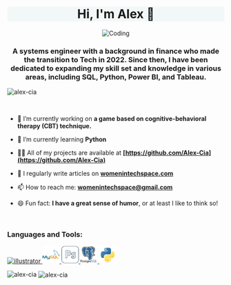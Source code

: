 
<h1 align="center" style="background-color: #F2F8F8;">Hi, I'm Alex 👋</h1>
<p align="center">
  <img alt="Coding" width="200" src="https://miro.medium.com/max/4800/1*qdAW1TjCN57h1lbuuzvchg.gif">
</p>
<h3 align="center"> A systems engineer with a background in finance who made the transition to Tech in 2022. Since then, I have been dedicated to expanding my skill set and knowledge in various areas, including SQL, Python, Power BI, and Tableau.</h3>


<p align="left"> <img src="https://komarev.com/ghpvc/?username=alex-cia&label=Profile%20views&color=0e75b6&style=flat" alt="alex-cia" /> </p>

<p align="left"> <a href="https://twitter.com/" target="blank"><img src="https://img.shields.io/twitter/follow/?logo=twitter&style=for-the-badge" alt="" /></a> </p>

- 🔭 I’m currently working on **a game based on cognitive-behavioral therapy (CBT) technique.**

- 🌱 I’m currently learning **Python**

- 👨‍💻 All of my projects are available at **[https://github.com/Alex-Cia](https://github.com/Alex-Cia)**

- 📝 I regularly write articles on **[womenintechspace.com](womenintechspace.com)**

- 📫 How to reach me: **womenintechspace@gmail.com**

- 😄 Fun fact: **I have a great sense of humor**, or at least I like to think so! 


<br>

<h3 align="left">Languages and Tools:</h3>
<p align="left"> <a href="https://www.adobe.com/in/products/illustrator.html" target="_blank" rel="noreferrer"> <img src="https://www.vectorlogo.zone/logos/adobe_illustrator/adobe_illustrator-icon.svg" alt="illustrator" width="40" height="40"/> </a> <a href="https://www.mysql.com/" target="_blank" rel="noreferrer"> <img src="https://raw.githubusercontent.com/devicons/devicon/master/icons/mysql/mysql-original-wordmark.svg" alt="mysql" width="40" height="40"/> </a> <a href="https://www.photoshop.com/en" target="_blank" rel="noreferrer"> <img src="https://raw.githubusercontent.com/devicons/devicon/master/icons/photoshop/photoshop-line.svg" alt="photoshop" width="40" height="40"/> </a> <a href="https://www.postgresql.org" target="_blank" rel="noreferrer"> <img src="https://raw.githubusercontent.com/devicons/devicon/master/icons/postgresql/postgresql-original-wordmark.svg" alt="postgresql" width="40" height="40"/> </a> <a href="https://www.python.org" target="_blank" rel="noreferrer"> <img src="https://raw.githubusercontent.com/devicons/devicon/master/icons/python/python-original.svg" alt="python" width="40" height="40"/> </a> </p>

<img align="left" src="https://github-readme-stats.vercel.app/api/top-langs?username=alex-cia&show_icons=true&locale=en&layout=compact" alt="alex-cia" /></p>

<p>&nbsp;<img align="center" src="https://github-readme-stats.vercel.app/api?username=alex-cia&show_icons=true&locale=en" alt="alex-cia" /></p>
